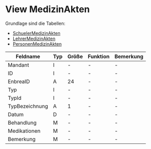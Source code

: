 # View MedizinAkten

Grundlage sind die Tabellen:

* [SchuelerMedizinAkten](https://doc.magellan7-toolbox.stueber.de/datenstruktur/tabellen/SchuelerMedizinAkten/)
* [LehrerMedizinAkten](https://doc.magellan7-toolbox.stueber.de/datenstruktur/tabellen/LehrerMedizinAkten/)
* [PersonenMedizinAkten](https://doc.magellan7-toolbox.stueber.de/datenstruktur/tabellen/PersonenMedizinAkten/)

| Feldname       | Typ | Größe | Funktion | Bemerkung |
|----------------|-----|-------|----------|-----------|
| Mandant        | I   | -     | -        | -         |
| ID             | I   | -     | -        | -         |
| EnbreaID       | A   | 24    | -        | -         |
| Typ            | I   | -     | -        | -         |
| TypId          | I   | -     | -        | -         |
| TypBezeichnung | A   | 1     | -        | -         |
| Datum          | D   | -     | -        | -         |
| Behandlung     | M   | -     | -        | -         |
| Medikationen   | M   | -     | -        | -         |
| Bemerkung      | M   | -     | -        | -         |
